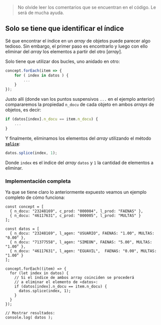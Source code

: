 > No olvide leer los comentarios que se encuentran en el código. Le será de mucha ayuda.

## Solo se tiene que identificar el índice

Sé que encontrar el índice en un _array_ de objetos puede parecer algo tedioso. Sin embargo, el primer paso es encontrarlo y luego con ello eliminar del _array_ los elementos a partir del otro [_array_].

Solo tiene que utilizar dos bucles, uno anidado en otro:

``` js
concept.forEach(item => {
    for ( index in datos ) {
        ...
    }
});
```

Justo allí (donde van los puntos suspensivos `...` en el ejemplo anterior) compararemos la propiedad `n_docu` de cada objeto en ambos _arrays_ de objetos, es decir:

``` js
if (datos[index].n_docu == item.n_docu) {
    ...
}
```

Y finalmente, eliminamos los elementos del _array_ utilizando el método [**`splice`**][splice]:

``` js
datos.splice(index, 1);
```

Donde `index` es el ìndice del _array_ `datos` y `1` la cantidad de elementos a eliminar.

### Implementación completa

Ya que se tiene claro lo anteriormente expuesto veamos un ejemplo completo de cómo funciona:

<!-- begin snippet: js hide: false console: true babel: false -->

<!-- language: lang-js -->

    const concept = [
      { n_docu: "23248169", c_prod: "000004", l_prod: "FAENAS" },
      { n_docu: "46117631", c_prod: "000005", l_prod: "MULTAS" }
    ];
    
    const datos = [
      { n_docu: "23248169", l_agen: "USUARIO", FAENAS: "1.00", MULTAS: "0.00" },
      { n_docu: "71377558", l_agen: "SIMEON", FAENAS: "5.00", MULTAS: "1.00" },
      { n_docu: "46117631", l_agen: "EGUAVIL",  FAENAS: "0.00", MULTAS: "1.00" }
    ];

    concept.forEach((item) => {
      for (let index in datos) {
        // Si el índice de ambos array coinciden se procederá
        // a eliminar el elemento de «datos»:
        if (datos[index].n_docu == item.n_docu) {
          datos.splice(index, 1);
        }
      }
    });
    
    // Mostrar resultados:
    console.log( datos );

<!-- end snippet -->

[splice]:https://developer.mozilla.org/en-US/docs/Web/JavaScript/Reference/Global_Objects/Array/splice "Array.prototype.splice() | MDN Web Docs"

[foreach]:https://developer.mozilla.org/en-US/docs/Web/JavaScript/Reference/Global_Objects/Array/forEach "Array.prototype.forEach() | MDN Web Docs"